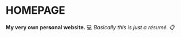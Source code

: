 # HOMEPAGE
**My very own personal website.** :computer:  _Basically this is just a résumé._ :clipboard:
